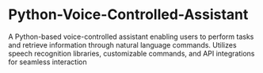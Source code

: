 # Python-Voice-Controlled-Assistant
A Python-based voice-controlled assistant enabling users to perform tasks and retrieve information through natural language commands. Utilizes speech recognition libraries, customizable commands, and API integrations for seamless interaction
